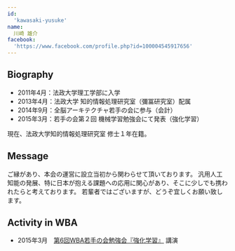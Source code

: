 ```yaml
---
id:
  'kawasaki-yusuke'
name:
  川崎 雄介
facebook:
  'https://www.facebook.com/profile.php?id=100004545917656'
---
```


## Biography
- 2011年4月：法政大学理工学部に入学
- 2013年4月：法政大学 知的情報処理研究室（彌冨研究室）配属
- 2014年9月：全脳アーキテクチャ若手の会に参与（会計）
- 2015年3月：若手の会第２回 機械学習勉強会にて発表（強化学習）

現在、法政大学知的情報処理研究室 修士１年在籍。

## Message
ご縁があり、本会の運営に設立当初から関わらせて頂いております。
汎用人工知能の発展、特に日本が抱える課題への応用に関心があり、そこに少しでも携われたらと考えております。
若輩者ではございますが、どうぞ宜しくお願い致します。

## Activity in WBA
- 2015年3月　[第6回WBA若手の会勉強会『強化学習』](http://wbawakate.jp/posts/events/6th/) 講演
